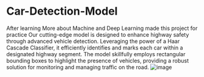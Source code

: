 # Car-Detection-Model
After learning More about Machine and  Deep Learning made this project for practice
Our cutting-edge model is designed to enhance highway safety through advanced vehicle detection. Leveraging the power of a Haar Cascade Classifier, it efficiently identifies and marks each car within a designated highway segment. The model skillfully employs rectangular bounding boxes to highlight the presence of vehicles, providing a robust solution for monitoring and managing traffic on the road.
![image](https://github.com/user-attachments/assets/b4cd3455-4c2f-491f-a8f5-a51775827d6a)
